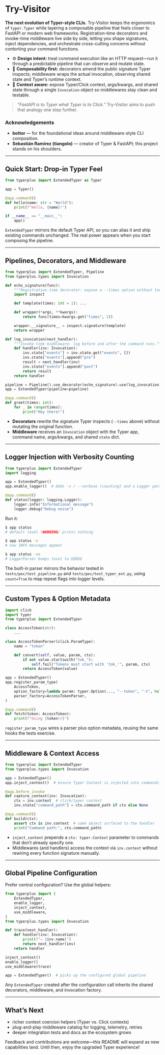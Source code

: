# Try-Visitor

**The next evolution of Typer-style CLIs.** Try-Visitor keeps the ergonomics of `typer.Typer` while layering a composable pipeline that feels closer to FastAPI or modern web frameworks. Registration-time decorators and invoke-time middleware live side by side, letting you shape signatures, inject dependencies, and orchestrate cross-cutting concerns without contorting your command functions.

- ⚙️ **Design intent:** treat command execution like an HTTP request—run it through a predictable pipeline that can observe and mutate state.
- 🧩 **Composability first:** decorators amend the public signature Typer inspects; middleware wraps the actual invocation, observing shared state and Typer’s runtime context.
- 🧠 **Context aware:** expose Typer/Click context, args/kwargs, and shared state through a single `Invocation` object so middlewares stay clean and testable.

> _“FastAPI is to Typer what Typer is to Click.”_ Try-Visitor aims to push that analogy one step further.

### Acknowledgements

- **bottor** — for the foundational ideas around middleware-style CLI composition.
- **Sebastián Ramírez (tiangolo)** — creator of Typer & FastAPI; this project stands on his shoulders.

---

## Quick Start: Drop-in Typer Feel

```python
from typerplus import ExtendedTyper as Typer

app = Typer()

@app.command()
def hello(name: str = "World"):
    print(f"Hello, {name}!")

if __name__ == "__main__":
    app()
```

`ExtendedTyper` mirrors the default Typer API, so you can alias it and ship existing commands unchanged. The real power appears when you start composing the pipeline.

---

## Pipelines, Decorators, and Middleware

```python
from typerplus import ExtendedTyper, Pipeline
from typerplus.types import Invocation

def echo_signature(func):
    """Registration-time decorator: expose a --times option without touching the body."""
    import inspect

    def template(times: int = 1): ...

    def wrapper(*args, **kwargs):
        return func(times=kwargs.get("times", 1))

    wrapper.__signature__ = inspect.signature(template)
    return wrapper

def log_invocation(next_handler):
    """Invoke-time middleware: log before and after the command runs."""
    def handler(inv: Invocation):
        inv.state["events"] = inv.state.get("events", [])
        inv.state["events"].append("pre")
        result = next_handler(inv)
        inv.state["events"].append("post")
        return result
    return handler

pipeline = Pipeline().use_decorator(echo_signature).use(log_invocation)
app = ExtendedTyper(pipeline=pipeline)

@app.command()
def greet(times: int):
    for _ in range(times):
        print("Hey there!")
```

- **Decorators** rewrite the signature Typer inspects (`--times` above) without mutating the original function.
- **Middleware** receives an `Invocation` object with the Typer app, command name, args/kwargs, and shared `state` dict.

---

## Logger Injection with Verbosity Counting

```python
from typerplus import ExtendedTyper
import logging

app = ExtendedTyper()
app.enable_logger()  # Adds -v / --verbose (counting) and a Logger parser.

@app.command()
def status(logger: logging.Logger):
    logger.info("Informational message")
    logger.debug("Debug noise")
```

Run it:

```bash
$ app status
# default level (WARNING) prints nothing

$ app status -v
# now INFO messages appear

$ app status -vv
# LoggerParser bumps level to DEBUG
```

The built-in parser mirrors the behavior tested in `tests/poc/test_pipeline.py` and `tests/poc/test_typer_ext.py`, using `count=True` to map repeat flags into logger levels.

---

## Custom Types & Option Metadata

```python
import click
import typer
from typerplus import ExtendedTyper

class AccessToken(str):
    ...

class AccessTokenParser(click.ParamType):
    name = "token"

    def convert(self, value, param, ctx):
        if not value.startswith("tok_"):
            self.fail("Tokens must start with 'tok_'", param, ctx)
        return AccessToken(value)

app = ExtendedTyper()
app.register_param_type(
    AccessToken,
    option_factory=lambda param: typer.Option(..., "--token", "-t", help="API token"),
    parser_factory=AccessTokenParser,
)

@app.command()
def fetch(token: AccessToken):
    print(f"Using {token!r}")
```

`register_param_type` wires a parser plus option metadata, reusing the same hooks the tests exercise.

---

## Middleware & Context Access

```python
from typerplus import ExtendedTyper
from typerplus.types import Invocation

app = ExtendedTyper()
app.inject_context()  # ensure Typer Context is injected into commands

@app.before_invoke
def capture_context(inv: Invocation):
    ctx = inv.context  # click/typer context
    inv.state["command_path"] = ctx.command_path if ctx else None

@app.command()
def build(ctx):
    assert ctx is inv.context  # same object surfaced to the handler
    print("Command path:", ctx.command_path)
```

- `inject_context` prepends a `ctx: typer.Context` parameter to commands that don’t already specify one.
- Middlewares (and handlers) access the context via `inv.context` without rewiring every function signature manually.

---

## Global Pipeline Configuration

Prefer central configuration? Use the global helpers:

```python
from typerplus import (
    ExtendedTyper,
    enable_logger,
    inject_context,
    use_middleware,
)
from typerplus.types import Invocation

def trace(next_handler):
    def handler(inv: Invocation):
        print(f"→ {inv.name}")
        return next_handler(inv)
    return handler

inject_context()
enable_logger()
use_middleware(trace)

app = ExtendedTyper()  # picks up the configured global pipeline
```

Any `ExtendedTyper` created after the configuration call inherits the shared decorators, middleware, and invocation factory.

---

## What’s Next

- richer context coercion helpers (Typer vs. Click contexts)
- plug-and-play middleware catalog for logging, telemetry, retries
- deeper integration tests and docs as the ecosystem grows

Feedback and contributions are welcome—this README will expand as new capabilities land. Until then, enjoy the upgraded Typer experience!
